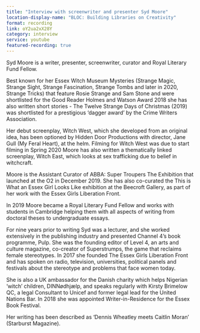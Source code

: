 ```yaml
---
title: "Interview with screenwriter and presenter Syd Moore"
location-display-name: "BLOC: Building Libraries on Creativity"
format: recording
link: oY2ua2xX28Y
category: interview
service: youtube
featured-recording: true
---
```


Syd Moore is a writer, presenter, screenwriter, curator and Royal Literary Fund Fellow.

Best known for her Essex Witch Museum Mysteries (Strange Magic, Strange Sight, Strange Fascination, Strange Tombs and later in 2020, Strange Tricks) that feature Rosie Strange and Sam Stone and were shortlisted for the Good Reader Holmes and Watson Award 2018 she has also written short stories - The Twelve Strange Days of Christmas (2019) was shortlisted for a prestigious ‘dagger award’  by the Crime Writers Association.

Her debut screenplay, Witch West, which she developed from an original idea, has been optioned by Hidden Door Productions with director, Jane Gull (My Feral Heart), at the helm. Filming for Witch West was due to start filming in Spring 2020  Moore has also written a thematically linked screenplay, Witch East, which looks at sex trafficking due to belief in witchcraft.

Moore is the Assistant Curator of ABBA: Super Troupers The Exhibition that launched at the O2 in December 2019. She has also co-curated the This is What an Essex Girl Looks Like exhibition at the Beecroft Gallery, as part of her work with the Essex Girls Liberation Front.

In 2019 Moore became a Royal Literary Fund Fellow and works with students in Cambridge helping them with all aspects of writing from doctoral theses to undergraduate essays.  

For nine years prior to writing Syd was a lecturer, and she worked extensively in the publishing industry and presented Channel 4’s book programme, Pulp.  She was the founding editor of Level 4, an arts and culture magazine, co-creator of Superstrumps, the game that reclaims female stereotypes. In 2017 she founded The Essex Girls Liberation Front and has spoken on radio, television, universities, political panels and festivals about the stereotype and problems that face women today.

She is also a UK ambassador for the Danish charity which helps Nigerian ‘witch’ children, DINNødhjælp, and speaks regularly with Kirsty Brimelow QC, a legal Consultant to Unicef and former legal lead for the United Nations Bar. In 2018 she was appointed Writer-in-Residence for the Essex Book Festival.

Her writing has been described as ‘Dennis Wheatley meets Caitlin Moran’ (Starburst Magazine).
